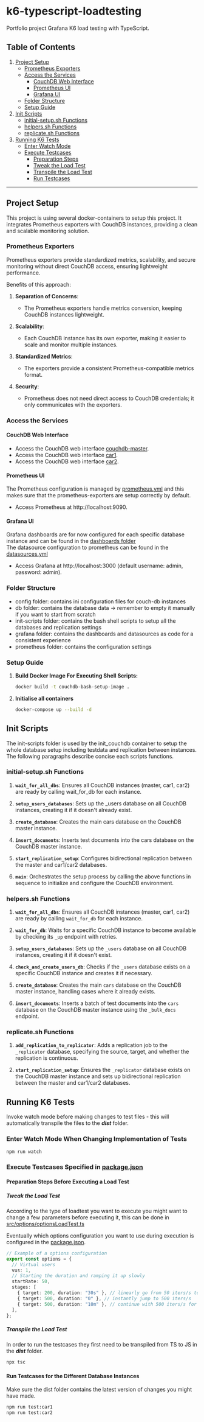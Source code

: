 # k6-typescript-loadtesting

Portfolio project Grafana K6 load testing with TypeScript.

## Table of Contents

1. [Project Setup](#project-setup)
   - [Prometheus Exporters](#prometheus-exporters)
   - [Access the Services](#access-the-services)
     - [CouchDB Web Interface](#couchdb-web-interface)
     - [Prometheus UI](#prometheus-ui)
     - [Grafana UI](#grafana-ui)
   - [Folder Structure](#folder-structure)
   - [Setup Guide](#setup-guide)
2. [Init Scripts](#init-scripts)
   - [initial-setup.sh Functions](#initial-setupsh-functions)
   - [helpers.sh Functions](#helperssh-functions)
   - [replicate.sh Functions](#replicatesh-functions)
3. [Running K6 Tests](#running-k6-tests)
   - [Enter Watch Mode](#enter-watch-mode-when-changing-implementation-of-tests)
   - [Execute Testcases](#execute-testcases-specified-in-packagejson)
     - [Preparation Steps](#preparation-steps-before-executing-a-load-test)
     - [Tweak the Load Test](#tweak-the-load-test)
     - [Transpile the Load Test](#transpile-the-loadtest)
     - [Run Testcases](#run-testcases-for-the-different-database-instances)

---

## Project Setup

This project is using several docker-containers to setup this project.
It integrates Prometheus exporters with CouchDB instances, providing a clean and scalable monitoring solution.

### Prometheus Exporters

Prometheus exporters provide standardized metrics, scalability, and secure monitoring without direct CouchDB access, ensuring lightweight performance.

Benefits of this approach:

1. **Separation of Concerns**:

   - The Prometheus exporters handle metrics conversion, keeping CouchDB instances lightweight.

2. **Scalability**:

   - Each CouchDB instance has its own exporter, making it easier to scale and monitor multiple instances.

3. **Standardized Metrics**:

   - The exporters provide a consistent Prometheus-compatible metrics format.

4. **Security**:
   - Prometheus does not need direct access to CouchDB credentials; it only communicates with the exporters.

### Access the Services

#### CouchDB Web Interface

- Access the CouchDB web interface [couchdb-master](http://localhost:5984/_utils/#login).
- Access the CouchDB web interface [car1](http://localhost:5985/_utils/#login).
- Access the CouchDB web interface [car2](http://localhost:5986/_utils/#login).

#### Prometheus UI

The Prometheus configuration is managed by [prometheus.yml](./prometheus/prometheus.yml) and this makes sure that the prometheus-exporters are setup correctly by default.

- Access Prometheus at http://localhost:9090.

#### Grafana UI

Grafana dashboards are for now configured for each specific database instance and can be found in the [dashboards folder](./grafana/provisioning/dashboards/)  
The datasource configuration to prometheus can be found in the [datasources.yml](./grafana/provisioning/datasources/datasources.yml)

- Access Grafana at http://localhost:3000 (default username: admin, password: admin).

### Folder Structure

- config folder: contains ini configuration files for couch-db instances
- db folder: contains the database data -> remember to empty it manually if you want to start from scratch
- init-scripts folder: contains the bash shell scripts to setup all the databases and replication settings
- grafana folder: contains the dashboards and datasources as code for a consistent experience
- prometheus folder: contains the configuration settings

### Setup Guide

1. **Build Docker Image For Executing Shell Scripts:**

   ```bash
   docker build -t couchdb-bash-setup-image .
   ```

2. **Initialise all containers**

   ```bash
   docker-compose up --build -d
   ```

## Init Scripts

The init-scripts folder is used by the init_couchdb container to setup the whole database setup including testdata and replication between instances.  
The following paragraphs describe concise each scripts functions.

### initial-setup.sh Functions

1. **`wait_for_all_dbs`**: Ensures all CouchDB instances (master, car1, car2) are ready by calling wait_for_db for each instance.

2. **`setup_users_databases`**: Sets up the \_users database on all CouchDB instances, creating it if it doesn't already exist.

3. **`create_database`**: Creates the main cars database on the CouchDB master instance.

4. **`insert_documents`**: Inserts test documents into the cars database on the CouchDB master instance.

5. **`start_replication_setup`**: Configures bidirectional replication between the master and car1/car2 databases.

6. **`main`**: Orchestrates the setup process by calling the above functions in sequence to initialize and configure the CouchDB environment.

### helpers.sh Functions

1. **`wait_for_all_dbs`**: Ensures all CouchDB instances (master, car1, car2) are ready by calling `wait_for_db` for each instance.

2. **`wait_for_db`**: Waits for a specific CouchDB instance to become available by checking its `_up` endpoint with retries.

3. **`setup_users_databases`**: Sets up the `_users` database on all CouchDB instances, creating it if it doesn't exist.

4. **`check_and_create_users_db`**: Checks if the `_users` database exists on a specific CouchDB instance and creates it if necessary.

5. **`create_database`**: Creates the main `cars` database on the CouchDB master instance, handling cases where it already exists.

6. **`insert_documents`**: Inserts a batch of test documents into the `cars` database on the CouchDB master instance using the `_bulk_docs` endpoint.

### replicate.sh Functions

1. **`add_replication_to_replicator`**: Adds a replication job to the `_replicator` database, specifying the source, target, and whether the replication is continuous.

2. **`start_replication_setup`**: Ensures the `_replicator` database exists on the CouchDB master instance and sets up bidirectional replication between the master and car1/car2 databases.

## Running K6 Tests

Invoke watch mode before making changes to test files - this will automatically transpile the files to the **_dist_** folder.

### Enter Watch Mode When Changing Implementation of Tests

```bash
npm run watch
```

### Execute Testcases Specified in [package.json](./package.json)

#### Preparation Steps Before Executing a Load Test

##### Tweak the Load Test

According to the type of loadtest you want to execute you might want to change a few parameters before executing it, this can be done in [src/options/optionsLoadTest.ts](./src/options/optionsLoadTest.ts)

Eventually which options configuration you want to use during execution is configured in the [package.json](./package.json).

```typescript
// Example of a options configuration
export const options = {
  // Virtual users
  vus: 1,
  // Starting the duration and ramping it up slowly
  startRate: 50,
  stages: [
    { target: 200, duration: "30s" }, // linearly go from 50 iters/s to 200 iters/s for 30s
    { target: 500, duration: "0" }, // instantly jump to 500 iters/s
    { target: 500, duration: "10m" }, // continue with 500 iters/s for 10 minutes
  ],
};
```

##### Transpile the Load Test

In order to run the testcases they first need to be transpiled from TS to JS in the **_dist_** folder.

```bash
npx tsc
```

#### Run Testcases for the Different Database Instances

Make sure the dist folder contains the latest version of changes you might have made.

```bash
npm run test:car1
npm run test:car2
```
